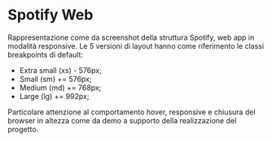 # Spotify Web

Rappresentazione come da screenshot della struttura Spotify, web app in modalità responsive. 
Le 5 versioni di layout hanno come riferimento le classi breakpoints di default: 

- Extra small           (xs)    - 576px;
- Small                 (sm)    += 576px;
- Medium                (md)    += 768px;
- Large                 (lg)    += 992px;

Particolare attenzione al comportamento hover, responsive e chiusura del browser in altezza come da demo a supporto della realizzazione del progetto.